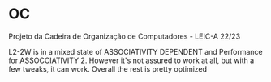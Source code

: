# OC
Projeto da Cadeira de Organização de Computadores - LEIC-A 22/23

L2-2W is in a mixed state of ASSOCIATIVITY DEPENDENT and Performance for ASSOCCIATIVITY 2. However it's not assured to work at all, but with a few tweaks, it can work. Overall the rest is pretty optimized 
